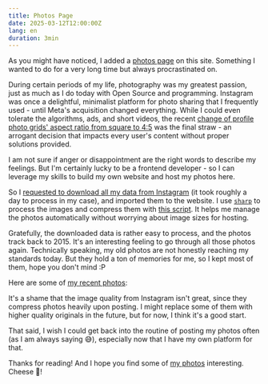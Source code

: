 ```yaml
---
title: Photos Page
date: 2025-03-12T12:00:00Z
lang: en
duration: 3min
---
```


As you might have noticed, I added a [photos page](/photos) on this site. Something I wanted to do for a very long time but always procrastinated on.

During certain periods of my life, photography was my greatest passion, just as much as I do today with Open Source and programming. Instagram was once a delightful, minimalist platform for photo sharing that I frequently used - until Meta's acquisition changed everything. While I could even tolerate the algorithms, ads, and short videos, the recent [change of profile photo grids' aspect ratio from square to 4:5](https://www.standard.co.uk/news/tech/instagram-update-how-adjust-profile-grid-what-changes-coming-b1205890.html) was the final straw - an arrogant decision that impacts every user's content without proper solutions provided.

I am not sure if anger or disappointment are the right words to describe my feelings. But I'm certainly lucky to be a frontend developer - so I can leverage my skills to build my own website and host my photos here.

So I [requested to download all my data from Instagram](https://accountscenter.instagram.com/info_and_permissions/dyi/) (it took roughly a day to process in my case), and imported them to the website. I use [`sharp`](https://github.com/lovell/sharp) to process the images and compress them with [this script](https://github.com/antfu/antfu.me/blob/main/scripts/photos-manage.ts). It helps me manage the photos automatically without worrying about image sizes for hosting.

Gratefully, the downloaded data is rather easy to process, and the photos track back to 2015. It's an interesting feeling to go through all those photos again. Technically speaking, my old photos are not honestly reaching my standards today. But they hold a ton of memories for me, so I kept most of them, hope you don't mind :P

Here are some of [my recent photos](/photos):

<div mb-8>
  <PhotoGrid :limit="12" class="gap-1!" />
</div>

It's a shame that the image quality from Instagram isn't great, since they compress photos heavily upon posting. I might replace some of them with higher quality originals in the future, but for now, I think it's a good start.

That said, I wish I could get back into the routine of posting my photos often (as I am always saying 😅), especially now that I have my own platform for that.

Thanks for reading! And I hope you find some of [my photos](/photos) interesting. Cheese 🧀!

